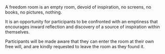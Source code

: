 A freedom room is an empty room, devoid of inspiration, no screens, no books, no pictures, nothing.

It is an opportunity for participants to be confronted with an emptiness that encourages inward reflection and discovery of a source of inspiration within themselves.

Participants will be made aware that they can enter the room at their own free will, and are kindly requested to leave the room as they found it.
